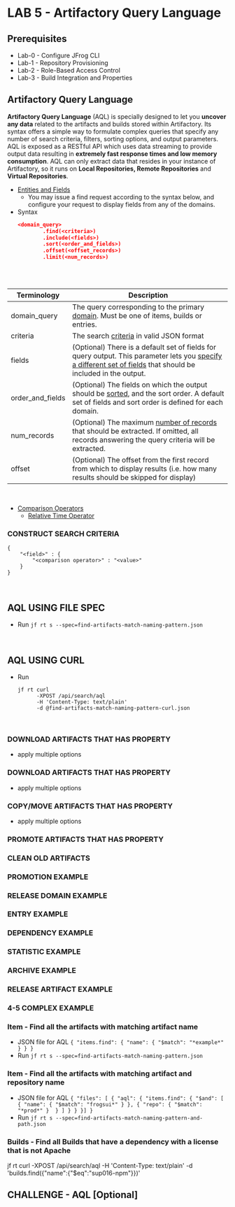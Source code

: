 # LAB 5 - Artifactory Query Language

## Prerequisites
- Lab-0 - Configure JFrog CLI
- Lab-1 - Repository Provisioning
- Lab-2 - Role-Based Access Control
- Lab-3 - Build Integration and Properties

## Artifactory Query Language 
**Artifactory Query Language** (AQL) is specially designed to let you **uncover any data** related to the artifacts and builds stored within Artifactory. Its syntax offers a simple way to formulate complex queries that specify any number of search criteria, filters, sorting options, and output parameters. AQL is exposed as a RESTful API which uses data streaming to provide output data resulting in **extremely fast response times and low memory consumption**. AQL can only extract data that resides in your instance of Artifactory, so it runs on **Local Repositories, Remote Repositories** and **Virtual Repositories**.


- [Entities and Fields](https://www.jfrog.com/confluence/display/JFROG/Artifactory+Query+Language#ArtifactoryQueryLanguage-EntitiesandFields) 
  - You may issue a find request according to the syntax below, and configure your request to display fields from any of the domains.
- Syntax 
    ```json
    <domain_query>
            .find(<criteria>)
            .include(<fields>)
            .sort(<order_and_fields>)
            .offset(<offset_records>)
            .limit(<num_records>)
  ```

<br/>
<br/>

| Terminology  | Description |
| ------------- | ------------- |
| domain_query  | The query corresponding to the primary [domain](https://www.jfrog.com/confluence/display/JFROG/Artifactory+Query+Language#ArtifactoryQueryLanguage-EntitiesandFields). Must be one of items, builds or entries.  |
| criteria  | The search [criteria](https://www.jfrog.com/confluence/display/JFROG/Artifactory+Query+Language#ArtifactoryQueryLanguage-ConstructingSearchCriteria) in valid JSON format  |
| fields  | (Optional) There is a default set of fields for query output. This parameter lets you [specify a different set of fields](https://www.jfrog.com/confluence/display/JFROG/Artifactory+Query+Language#ArtifactoryQueryLanguage-SpecifyingOutputFields) that should be included in the output.  |
| order_and_fields  | (Optional) The fields on which the output should be [sorted](https://www.jfrog.com/confluence/display/JFROG/Artifactory+Query+Language#ArtifactoryQueryLanguage-Sorting), and the sort order. A default set of fields and sort order is defined for each domain.  |
| num_records  | (Optional) The maximum [number of records](https://www.jfrog.com/confluence/display/JFROG/Artifactory+Query+Language#ArtifactoryQueryLanguage-limitDisplayLimitsandPagination) that should be extracted. If omitted, all records answering the query criteria will be extracted.  |
| offset  | (Optional) The offset from the first record from which to display results (i.e. how many results should be skipped for display)  |

<br/>

- [Comparison Operators](https://www.jfrog.com/confluence/display/JFROG/Artifactory+Query+Language#ArtifactoryQueryLanguage-ComparisonOperators)
  - [Relative Time Operator](https://www.jfrog.com/confluence/display/JFROG/Artifactory+Query+Language#ArtifactoryQueryLanguage-RelativeTimeOperators)


### CONSTRUCT SEARCH CRITERIA
```textmate 
{
    "<field>" : {
        "<comparison operator>" : "<value>"
    }
}
```

<br/>

## AQL USING FILE SPEC
- Run `jf rt s --spec=find-artifacts-match-naming-pattern.json`

<br/>

## AQL USING CURL
- Run 
  ```textmate
  jf rt curl 
        -XPOST /api/search/aql 
        -H 'Content-Type: text/plain' 
        -d @find-artifacts-match-naming-pattern-curl.json
  ```

<br/>


### DOWNLOAD ARTIFACTS THAT HAS PROPERTY 
  - apply multiple options 

### DOWNLOAD ARTIFACTS THAT HAS PROPERTY
- apply multiple options

### COPY/MOVE ARTIFACTS THAT HAS PROPERTY
- apply multiple options



### PROMOTE ARTIFACTS THAT HAS PROPERTY  

### CLEAN OLD ARTIFACTS

### PROMOTION EXAMPLE 

### RELEASE DOMAIN EXAMPLE

### ENTRY EXAMPLE

### DEPENDENCY EXAMPLE

### STATISTIC EXAMPLE

### ARCHIVE EXAMPLE

### RELEASE ARTIFACT EXAMPLE

### 4-5 COMPLEX EXAMPLE 



### Item - Find all the artifacts with matching artifact name
- JSON file for AQL
  `{
  "items.find": {
  "name": {
  "$match": "*example*"
  }
  }
  }`
- Run `jf rt s --spec=find-artifacts-match-naming-pattern.json`

### Item - Find all the artifacts with matching artifact and repository name
- JSON file for AQL
  `{
  "files": [
  {
  "aql": {
  "items.find": {
  "$and": [
  { "name": { "$match": "frogsui*" } },
  { "repo": { "$match": "*prod*" }  }
  ]
  }
  }
  }]
  }`
- Run `jf rt s --spec=find-artifacts-match-naming-pattern-and-path.json`


### Builds - Find all Builds that have a dependency with a license that is not Apache
jf rt curl -XPOST /api/search/aql -H 'Content-Type: text/plain' -d 'builds.find({"name":{"$eq":"sup016-npm"}})'



## CHALLENGE - AQL [Optional]